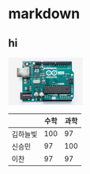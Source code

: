 # markdown

## hi




<img src="./a000066_featured_4.jpg" width="30%">

|    | 수학   |  과학 |
|-|-|-|
|김하늘빛  | 100 | 97 | 
|신승민  | 97   |  100|
|이찬 |97 | 97|





